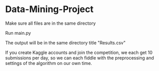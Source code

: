 # Data-Mining-Project

Make sure all files are in the same directory

Run main.py

The output will be in the same directory title "Results.csv"

If you create Kaggle accounts and join the competition, we each get 10 submissions per day, so we can each fiddle with the preprocessing and settings of the algorithm on our own time. 
